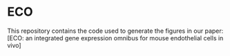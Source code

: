 # ECO

This repository contains the code used to generate the figures in our paper:
[ECO: an integrated gene expression omnibus for mouse endothelial cells in vivo]

